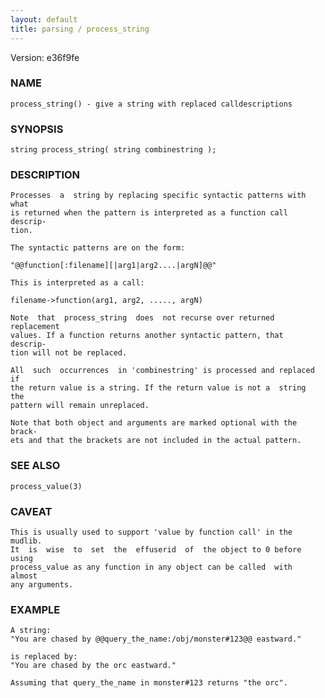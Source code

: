 ```yaml
---
layout: default
title: parsing / process_string
---
```


Version: e36f9fe




### NAME
    process_string() - give a string with replaced calldescriptions


### SYNOPSIS
    string process_string( string combinestring );


### DESCRIPTION
    Processes  a  string by replacing specific syntactic patterns with what
    is returned when the pattern is interpreted as a function call descrip‐
    tion.

    The syntactic patterns are on the form:

    "@@function[:filename][|arg1|arg2....|argN]@@"

    This is interpreted as a call:

    filename->function(arg1, arg2, ....., argN)

    Note  that  process_string  does  not recurse over returned replacement
    values. If a function returns another syntactic pattern, that  descrip‐
    tion will not be replaced.

    All  such  occurrences  in 'combinestring' is processed and replaced if
    the return value is a string. If the return value is not a  string  the
    pattern will remain unreplaced.

    Note that both object and arguments are marked optional with the brack‐
    ets and that the brackets are not included in the actual pattern.


### SEE ALSO
    process_value(3)


### CAVEAT
    This is usually used to support 'value by function call' in the mudlib.
    It  is  wise  to  set  the  effuserid  of  the object to 0 before using
    process_value as any function in any object can be called  with  almost
    any arguments.


### EXAMPLE
    A string:
    "You are chased by @@query_the_name:/obj/monster#123@@ eastward."

    is replaced by:
    "You are chased by the orc eastward."

    Assuming that query_the_name in monster#123 returns "the orc".



